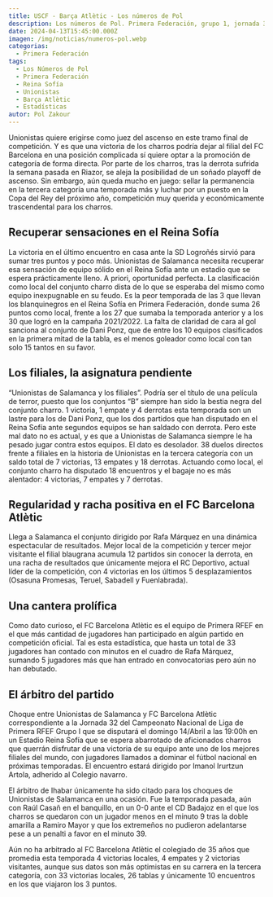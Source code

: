 ```yaml
---
title: USCF - Barça Atlètic - Los números de Pol
description: Los números de Pol. Primera Federación, grupo 1, jornada 32.
date: 2024-04-13T15:45:00.000Z
imagen: /img/noticias/numeros-pol.webp
categorias:
  - Primera Federación
tags:
  - Los Números de Pol
  - Primera Federación
  - Reina Sofía
  - Unionistas
  - Barça Atlètic
  - Estadísticas
autor: Pol Zakour
---
```

Unionistas quiere erigirse como juez del ascenso en este tramo final de competición. Y es que una victoria de los charros podría dejar al filial del FC Barcelona en una posición complicada sí quiere optar a la promoción de categoría de forma directa. Por parte de los charros, tras la derrota sufrida la semana pasada en Riazor, se aleja la posibilidad de un soñado playoff de ascenso. Sin embargo, aún queda mucho en juego: sellar la permanencia en la tercera categoría una temporada más y luchar por un puesto en la Copa del Rey del próximo año, competición muy querida y económicamente trascendental para los charros.

## Recuperar sensaciones en el Reina Sofía

La victoria en el último encuentro en casa ante la SD Logroñés sirvió para sumar tres puntos y poco más. Unionistas de Salamanca necesita recuperar esa sensación de equipo sólido en el Reina Sofía ante un estadio que se espera prácticamente lleno. A priori, oportunidad perfecta. La clasificación como local del conjunto charro dista de lo que se esperaba del mismo como equipo inexpugnable en su feudo. Es la peor temporada de las 3 que llevan los blanquinegros en el Reina Sofía en Primera Federación, donde suma 26 puntos como local, frente a los 27 que sumaba la temporada anterior y a los 30 que logró en la campaña 2021/2022. La falta de claridad de cara al gol sanciona al conjunto de Dani Ponz, que de entre los 10 equipos clasificados en la primera mitad de la tabla, es el menos goleador como local con tan solo 15 tantos en su favor.

## Los filiales, la asignatura pendiente

“Unionistas de Salamanca y los filiales”. Podría ser el título de una película de terror, puesto que los conjuntos “B” siempre han sido la bestia negra del conjunto charro. 1 victoria, 1 empate y 4 derrotas esta temporada son un lastre para los de Dani Ponz, que los dos partidos que han disputado en el Reina Sofía ante segundos equipos se han saldado con derrota. Pero este mal dato no es actual, y es que a Unionistas de Salamanca siempre le ha pesado jugar contra estos equipos. El dato es desolador. 38 duelos directos frente a filiales en la historia de Unionistas en la tercera categoría con un saldo total de 7 victorias, 13 empates y 18 derrotas. Actuando como local, el conjunto charro ha disputado 18 encuentros y el bagaje no es más alentador: 4 victorias, 7 empates y 7 derrotas.

## Regularidad y racha positiva en el FC Barcelona Atlètic

Llega a Salamanca el conjunto dirigido por Rafa Márquez en una dinámica espectacular de resultados. Mejor local de la competición y tercer mejor visitante el filial blaugrana acumula 12 partidos sin conocer la derrota, en una racha de resultados que únicamente mejora el RC Deportivo, actual líder de la competición, con 4 victorias en los últimos 5 desplazamientos (Osasuna Promesas, Teruel, Sabadell y Fuenlabrada). 

## Una cantera prolífica

Como dato curioso, el FC Barcelona Atlètic es el equipo de Primera RFEF en el que más cantidad de jugadores han participado en algún partido en competición oficial. Tal es esta estadística, que hasta un total de 33 jugadores han contado con minutos en el cuadro de Rafa Márquez, sumando 5 jugadores más que han entrado en convocatorias pero aún no han debutado.

## El árbitro del partido

Choque entre Unionistas de Salamanca y FC Barcelona Atlètic correspondiente a la Jornada 32 del Campeonato Nacional de Liga de Primera RFEF Grupo I que se disputará el domingo 14/Abril a las 19:00h en un Estadio Reina Sofía que se espera abarrotado de aficionados charros que querrán disfrutar de una victoria de su equipo ante uno de los mejores filiales del mundo, con jugadores llamados a dominar el fútbol nacional en próximas temporadas. El encuentro estará dirigido por Imanol Irurtzun Artola, adherido al Colegio navarro.

El árbitro de Ihabar únicamente ha sido citado para los choques de Unionistas de Salamanca en una ocasión. Fue la temporada pasada, aún con Raúl Casañ en el banquillo, en un 0-0 ante el CD Badajoz en el que los charros se quedaron con un jugador menos en el minuto 9 tras la doble amarilla a Ramiro Mayor y que los extremeños no pudieron adelantarse pese a un penalti a favor en el minuto 39. 

Aún no ha arbitrado al FC Barcelona Atlètic el colegiado de 35 años que promedia esta temporada 4 victorias locales, 4 empates y 2 victorias visitantes, aunque sus datos son más optimistas en su carrera en la tercera categoría, con 33 victorias locales, 26 tablas y únicamente 10 encuentros en los que viajaron los 3 puntos.
